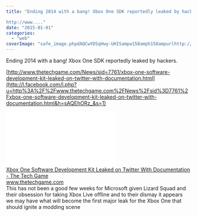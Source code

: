 ```yaml
---
title: "Ending 2014 with a bang! Xbox One SDK reportedly leaked by hackers.

http://www...."
date: "2015-01-01"
categories: 
  - "web"
coverImage: "safe_image.phpdAQCwYDSqHwy-UHISampw158amph158ampurlhttp://www.thetechgame.com/images/news/article/d5b3fbc3c1.png"
---
```


Ending 2014 with a bang! Xbox One SDK reportedly leaked by hackers.  
  
[http://www.thetechgame.com/News/sid=7761/xbox-one-software-development-kit-leaked-on-twitter-with-documentation.html](http://l.facebook.com/l.php?u=http%3A%2F%2Fwww.thetechgame.com%2FNews%2Fsid%3D7761%2Fxbox-one-software-development-kit-leaked-on-twitter-with-documentation.html&h=sAQEhORz_&s=1)  
  
[![](images/safe_image.php?d=AQCwYDSqHwy-UHIS&w=158&h=158&url=http%3A%2F%2Fwww.thetechgame.com%2Fimages%2Fnews%2Farticle%2Fd5b3fbc3c1.png)](http://l.facebook.com/l.php?u=http%3A%2F%2Fwww.thetechgame.com%2FNews%2Fsid%3D7761%2Fxbox-one-software-development-kit-leaked-on-twitter-with-documentation.html&h=2AQE57JjE&s=1)  
[Xbox One Software Development Kit Leaked on Twitter With Documentation - The Tech Game](http://l.facebook.com/l.php?u=http%3A%2F%2Fwww.thetechgame.com%2FNews%2Fsid%3D7761%2Fxbox-one-software-development-kit-leaked-on-twitter-with-documentation.html&h=EAQGhOFyz&s=1)  
www.thetechgame.com  
This has not been a good few weeks for Microsoft given Lizard Squad and their obsession for taking Xbox Live offline and to their dismay it appears we may have what will become the first major leak for the Xbox One that should ignite a modding scene
